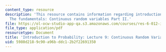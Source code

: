 ```yaml
---
content_type: resource
description: 'This resource contains information regarding introduction to probability:
  The fundamentals: Continuous random variables Part II.'
file: https://ol-ocw-studio-app-qa.s3.amazonaws.com/courses/res-6-012-introduction-to-probability-spring-2018/5980d2189c90a96bddc12b2f22691350_MITRES_6_012S18_L09AS.pdf
file_type: application/pdf
resourcetype: Document
title: 'Introduction to Probability: Lecture 9: Continuous Random Variables Part II'
uid: 5980d218-9c90-a96b-ddc1-2b2f22691350
---
```

